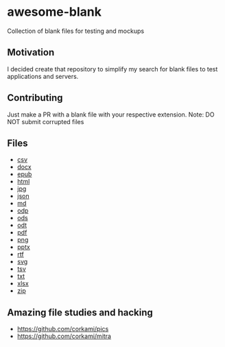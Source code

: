 # awesome-blank
 Collection of blank files for testing and mockups

## Motivation
I decided create that repository to simplify my search for blank files to test applications and servers.

## Contributing
Just make a PR with a blank file with your respective extension. Note: DO NOT submit corrupted files

## Files
- [csv](./blank.csv)
- [docx](./blank.docx)
- [epub](./blank.epub)
- [html](./blank.html)
- [jpg](./blank.jpg)
- [json](./blank.json)
- [md](./blank.md)
- [odp](./blank.odp)
- [ods](./blank.ods)
- [odt](./blank.odt)
- [pdf](./blank.pdf)
- [png](./blank.png)
- [pptx](./blank.pptx)
- [rtf](./blank.rtf)
- [svg](./blank.svg)
- [tsv](./blank.tsv)
- [txt](./blank.txt)
- [xlsx](./blank.xlsx)
- [zip](./blank.zip)

## Amazing file studies and hacking
- https://github.com/corkami/pics
- https://github.com/corkami/mitra